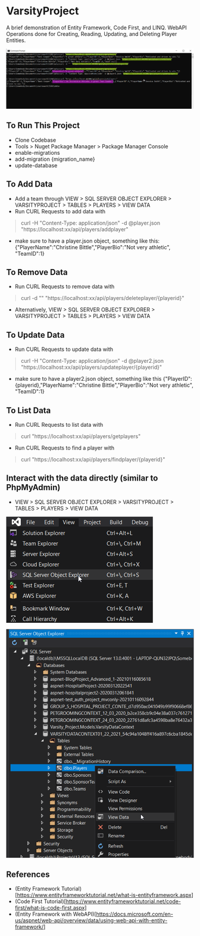 # VarsityProject

A brief demonstration of Entity Framework, Code First, and LINQ. WebAPI Operations done for Creating, Reading, Updating, and Deleting Player Entities.

![Example CURL requests being sent for Create, Read, Update, and Delete.](https://github.com/christinebittle/varsityproject/blob/master/Varsity_Project/assets/curl_example.png)

## To Run This Project
- Clone Codebase
- Tools > Nuget Package Manager > Package Manager Console
- enable-migrations
- add-migration {migration_name}
- update-database

## To Add Data
- Add a team through VIEW > SQL SERVER OBJECT EXPLORER > VARSITYPROJECT > TABLES > PLAYERS > VIEW DATA
- Run CURL Requests to add data with
> curl -H "Content-Type: application/json" -d @player.json "https://localhost:xx/api/players/addplayer"
- make sure to have a player.json object, something like this:
{"PlayerName":"Christine Bittle","PlayerBio":"Not very athletic", "TeamID":1}

## To Remove Data
- Run CURL Requests to remove data with
> curl -d "" "https://localhost:xx/api/players/deleteplayer/{playerid}"
- Alternatively, VIEW > SQL SERVER OBJECT EXPLORER > VARSITYPROJECT > TABLES > PLAYERS > VIEW DATA

## To Update Data
- Run CURL Requests to update data with
> curl -H "Content-Type: application/json" -d @player2.json "https://localhost:xx/api/players/updateplayer/{playerid}"
- make sure to have a player2.json object, something like this
{"PlayerID":{playerid},"PlayerName":"Christine Bittle","PlayerBio":"Not very athletic", "TeamID":1}

## To List Data
- Run CURL Requests to list data with
> curl "https://localhost:xx/api/players/getplayers"
- Run CURL Requests to find a player with
> curl "https://localhost:xx/api/players/findplayer/{playerid}"

## Interact with the data directly (similar to PhpMyAdmin)
- VIEW > SQL SERVER OBJECT EXPLORER > VARSITYPROJECT > TABLES > PLAYERS > VIEW DATA

![Navigating to SQL Server Object Explorer](https://github.com/christinebittle/varsityproject/blob/master/Varsity_Project/assets/sqlserver_example.png)

![Manipulating objects directly in the database](https://github.com/christinebittle/varsityproject/blob/master/Varsity_Project/assets/local_sqlserver.png)

## References
- (Entity Framework Tutorial)[https://www.entityframeworktutorial.net/what-is-entityframework.aspx]
- (Code First Tutorial)[https://www.entityframeworktutorial.net/code-first/what-is-code-first.aspx]
- (Entity Framework with WebAPI)[https://docs.microsoft.com/en-us/aspnet/web-api/overview/data/using-web-api-with-entity-framework/]


